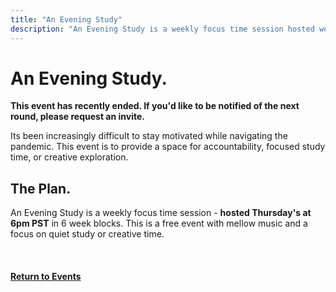 ```yaml
---
title: "An Evening Study"
description: "An Evening Study is a weekly focus time session hosted weekly."
---
```


# **An Evening** Study.

**This event has recently ended. If you'd like to be notified of the next round, please request an invite.**

Its been increasingly difficult to stay motivated while navigating the pandemic. This event is to provide a space for accountability, focused study time, or creative exploration.

## The Plan.

An Evening Study is a weekly focus time session - **hosted Thursday's at 6pm PST** in 6 week blocks. This is a free event with mellow music and a focus on quiet study or creative time.

<br/>

#### [Return to Events](/evening)
